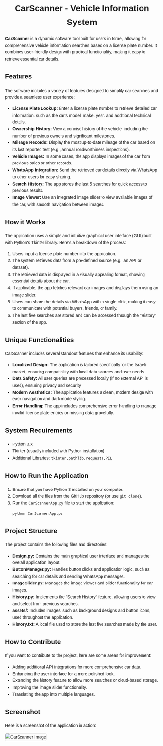 <!DOCTYPE html>
<html lang="en">
<head>
    <meta charset="UTF-8">
    <meta name="viewport" content="width=device-width, initial-scale=1.0">
</head>
<body style="font-family: Arial, sans-serif; line-height: 1.6;">
    <h1 style="text-align: center;">CarScanner - Vehicle Information System</h1>
    <p>
        <strong>CarScanner</strong> is a dynamic software tool built for users in Israel, allowing for comprehensive vehicle information searches based on a license plate number. It combines user-friendly design with practical functionality, making it easy to retrieve essential car details.
    </p>
    <h2>Features</h2>
    <p>The software includes a variety of features designed to simplify car searches and provide a seamless user experience:</p>
    <ul>
        <li><strong>License Plate Lookup:</strong> Enter a license plate number to retrieve detailed car information, such as the car's model, make, year, and additional technical details.</li>
        <li><strong>Ownership History:</strong> View a concise history of the vehicle, including the number of previous owners and significant milestones.</li>
        <li><strong>Mileage Records:</strong> Display the most up-to-date mileage of the car based on its last reported test (e.g., annual roadworthiness inspections).</li>
        <li><strong>Vehicle Images:</strong> In some cases, the app displays images of the car from previous sales or other records.</li>
        <li><strong>WhatsApp Integration:</strong> Send the retrieved car details directly via WhatsApp to other users for easy sharing.</li>
        <li><strong>Search History:</strong> The app stores the last 5 searches for quick access to previous results.</li>
        <li><strong>Image Viewer:</strong> Use an integrated image slider to view available images of the car, with smooth navigation between images.</li>
    </ul>
    <h2>How it Works</h2>
    <p>The application uses a simple and intuitive graphical user interface (GUI) built with Python's Tkinter library. Here's a breakdown of the process:</p>
    <ol>
        <li>Users input a license plate number into the application.</li>
        <li>The system retrieves data from a pre-defined source (e.g., an API or dataset).</li>
        <li>The retrieved data is displayed in a visually appealing format, showing essential details about the car.</li>
        <li>If applicable, the app fetches relevant car images and displays them using an image slider.</li>
        <li>Users can share the details via WhatsApp with a single click, making it easy to communicate with potential buyers, friends, or family.</li>
        <li>The last five searches are stored and can be accessed through the "History" section of the app.</li>
        </ol>
    <h2>Unique Functionalities</h2>
    <p>CarScanner includes several standout features that enhance its usability:</p>
    <ul>
        <li><strong>Localized Design:</strong> The application is tailored specifically for the Israeli market, ensuring compatibility with local data sources and user needs.</li>
        <li><strong>Data Safety:</strong> All user queries are processed locally (if no external API is used), ensuring privacy and security.</li>
        <li><strong>Modern Aesthetics:</strong> The application features a clean, modern design with easy navigation and dark mode styling.</li>
        <li><strong>Error Handling:</strong> The app includes comprehensive error handling to manage invalid license plate entries or missing data gracefully.</li>
    </ul>
    <h2>System Requirements</h2>
    <ul>
        <li>Python 3.x</li>
        <li>Tkinter (usually included with Python installation)</li>
        <li>Additional Libraries: <code>tkinter,pathlib,requests,PIL </code>
    </ul>
    <h2>How to Run the Application</h2>
    <ol>
        <li>Ensure that you have Python 3 installed on your computer.</li>
        <li>Download all the files from the GitHub repository (or use <code>git clone</code>).</li>
        <li>Run the <code>CarScannerApp.py</code> file to start the application:</li>
        <pre><code>python CarScannerApp.py</code></pre>
    </ol>
    <h2>Project Structure</h2>
    <p>The project contains the following files and directories:</p>
    <ul>
        <li><strong>Design.py:</strong> Contains the main graphical user interface and manages the overall application layout.</li>
        <li><strong>ButtonManager.py:</strong> Handles button clicks and application logic, such as searching for car details and sending WhatsApp messages.</li>
        <li><strong>ImageSlider.py:</strong> Manages the image viewer and slider functionality for car images.</li>
        <li><strong>History.py:</strong> Implements the "Search History" feature, allowing users to view and select from previous searches.</li>
        <li><strong>assets/:</strong> Includes images, such as background designs and button icons, used throughout the application.</li>
        <li><strong>History.txt:</strong> A local file used to store the last five searches made by the user.</li>
    </ul>
    <h2>How to Contribute</h2>
    <p>If you want to contribute to the project, here are some areas for improvement:</p>
    <ul>
        <li>Adding additional API integrations for more comprehensive car data.</li>
        <li>Enhancing the user interface for a more polished look.</li>
        <li>Extending the history feature to allow more searches or cloud-based storage.</li>
        <li>Improving the image slider functionality.</li>
        <li>Translating the app into multiple languages.</li>
    </ul>
    <h2>Screenshot</h2>
    <p>Here is a screenshot of the application in action:</p>
    <img src="https://i.postimg.cc/3NFWNhLj/image.png" alt="CarScanner Image" style="max-width:50%; height:auto; border: 1px solid #ddd; border-radius: 5px;">

</body>
</html>
